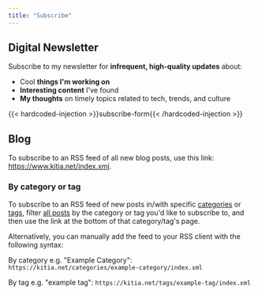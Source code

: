 ```yaml
---
title: "Subscribe"
---
```


## Digital Newsletter

Subscribe to my newsletter for **infrequent, high-quality updates** about:

- Cool **things I'm working on**
- **Interesting content** I've found
- **My thoughts** on timely topics related to tech, trends, and culture

{{< hardcoded-injection >}}subscribe-form{{< /hardcoded-injection >}}

## Blog

To subscribe to an RSS feed of all new blog posts, use this link: <https://www.kitia.net/index.xml>.

### By category or tag

To subscribe to an RSS feed of new posts in/with specific [categories](/categories) or [tags](/tags), filter [all posts](/blog) by the category or tag you'd like to subscribe to, and then use the link at the bottom of that category/tag's page.

Alternatively, you can manually add the feed to your RSS client with the following syntax:

By category e.g. "Example Category": `https://kitia.net/categories/example-category/index.xml`

By tag e.g. "example tag": `https://kitia.net/tags/example-tag/index.xml`
